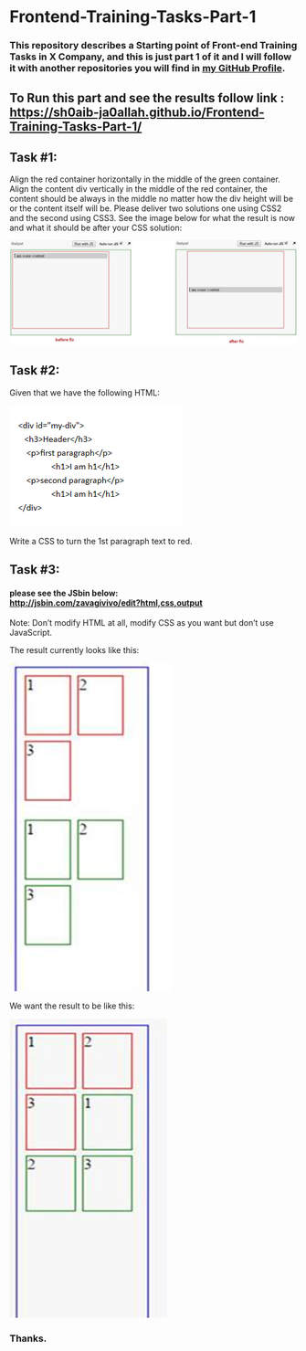# Frontend-Training-Tasks-Part-1

### This repository describes a Starting point of Front-end Training Tasks in X Company, and this is just part 1 of it and I will follow it with another repositories you will find in <a href="https://github.com/Sh0aib-Ja0allah?tab=repositories">my GitHub Profile</a>.
## To Run this part and see the results follow link : <br />https://sh0aib-ja0allah.github.io/Frontend-Training-Tasks-Part-1/

## Task #1:

Align the red container horizontally in the middle of the green container.  
Align the content div vertically in the middle of the red container, the content should be always in the middle no matter how the div height will be or the content itself will be. 
Please deliver two solutions one using CSS2 and the second using CSS3. 
See the image below for what the result is now and what it should be after your CSS solution: 

![Design preview for the First task](./task1.png)

## Task #2:

Given that we have the following HTML: 

<!-- <div id="my-div"> 
         <h3>Header</h3>
         <p>first paragraph</p> 
         <h1>I am h1</h1> 
         <p>second paragraph</p> 
         <h1>I am h1</h1> 
     </div> -->

![Design preview for the Second task](./task2.png)

Write a CSS to turn the 1st paragraph text to red. 

## Task #3:  

#### please see the JSbin below: <br /> http://jsbin.com/zavagivivo/edit?html,css,output 


Note: 
Don’t modify HTML at all, modify CSS as you want but don’t use JavaScript. 

The result currently looks like this: 

![Design preview for the Third task part 1](./task3.1.png)

We want the result to be like this:

![Design preview for the Third task part 2 the result needed](./task3.2.png)

### Thanks.
